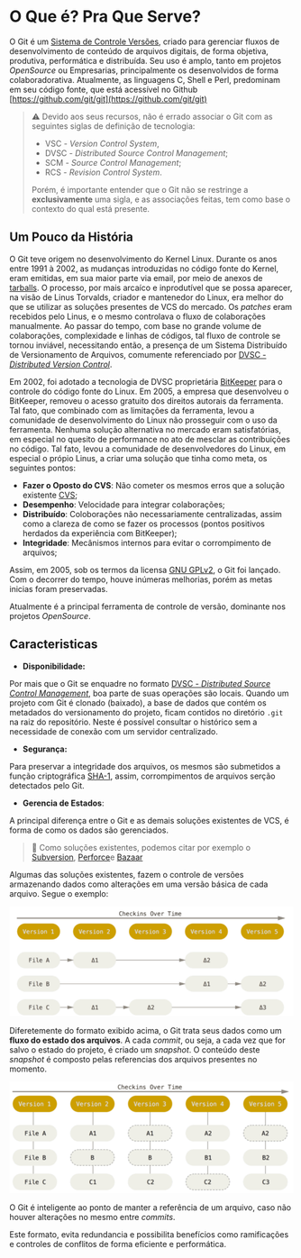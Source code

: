 # O Que é? Pra Que Serve?

O Git é um [Sistema de Controle Versões](https://pt.wikipedia.org/wiki/Sistema_de_controle_de_vers%C3%B5es), criado para gerenciar fluxos de desenvolvimento de conteúdo de arquivos digitais, de forma objetiva, produtiva, performática e distribuída. Seu uso é amplo, tanto em projetos *OpenSource* ou Empresarias, principalmente os desenvolvidos de forma colaboradorativa. Atualmente, as linguagens C, Shell e Perl, predominam em seu código fonte, que está acessível no Github [https://github.com/git/git](https://github.com/git/git)

> :warning: Devido aos seus recursos, não é errado associar o Git com as seguintes siglas de definição de tecnologia: 
>
> - VSC - *Version Control System*, 
> - DVSC - *Distributed Source Control Management*; 
> - SCM - *Source Control Management*; 
> - RCS - *Revision Control System*.
> 
> Porém, é importante entender que o Git não se restringe a **exclusivamente** uma sigla, e as associações feitas, tem como base o contexto do qual está presente.

## Um Pouco da História

O Git teve origem no desenvolvimento do Kernel Linux. Durante os anos entre 1991 à 2002, as mudanças introduzidas no código fonte do Kernel, eram emitidas, em sua maior parte via email, por meio de anexos de [tarballs](https://en.wikipedia.org/wiki/Tar_(computing)). O processo, por mais arcaíco e inprodutível que se possa aparecer, na visão de Linus Torvalds, criador e mantenedor do Linux, era melhor do que se utilizar as soluções presentes de VCS do mercado. Os *patches* eram recebidos pelo Linus, e o mesmo controlava o fluxo de colaborações manualmente. Ao passar do tempo, com base no grande volume de colaborações, complexidade e linhas de códigos, tal fluxo de controle se tornou inviável, necessitando então, a presença de um Sistema Distribuído de Versionamento de Arquivos, comumente referenciado por [DVSC - *Distributed Version Control*](https://en.wikipedia.org/wiki/Distributed_version_control).

Em 2002, foi adotado a tecnologia de DVSC proprietária [BitKeeper](http://www.bitkeeper.org/) para o controle do código fonte do Linux. Em 2005, a empresa que desenvolveu o BitKeeper, removeu  o acesso gratuito dos direitos autorais da ferramenta. Tal fato, que combinado com as limitações da ferramenta, levou a comunidade de desenvolvimento do Linux não prosseguir com o uso da ferramenta. Nenhuma solução alternativa no mercado eram satisfatórias, em especial no quesito de performance no ato de mesclar as contribuições no código. Tal fato, levou a comunidade de desenvolvedores do Linux, em especial o própio Linus, a criar uma solução que tinha como meta, os seguintes pontos:

- **Fazer o Oposto do CVS**: Não cometer os mesmos erros que a solução existente [CVS](https://en.wikipedia.org/wiki/Concurrent_Versions_System);
- **Desempenho**: Velocidade para integrar colaborações;
- **Distribuído**: Coloborações não necessariamente centralizadas, assim como a clareza de como se fazer os processos (pontos positivos herdados da experiência com BitKeeper);
- **Integridade**: Mecânismos internos para evitar o corrompimento de arquivos;

Assim, em 2005, sob os termos da licensa [GNU GPLv2](https://www.gnu.org/licenses/old-licenses/gpl-2.0.html), o Git foi lançado. Com o decorrer do tempo, houve inúmeras melhorias, porém as metas inicias foram preservadas.

Atualmente é a principal ferramenta de controle de versão, dominante nos projetos *OpenSource*.

## Caracteristicas

- **Disponibilidade:** 

Por mais que o Git se enquadre no formato [DVSC - *Distributed Source Control Management*](https://en.wikipedia.org/wiki/Distributed_version_control), boa parte de suas operações são locais. Quando um projeto com Git é clonado (baixado), a base de dados que contém os metadados do versionamento do projeto, ficam contidos no diretório `.git` na raiz do repositório. Neste é possível consultar o histórico sem a necessidade de conexão com um servidor centralizado.

- **Segurança:** 

Para preservar a integridade dos arquivos, os mesmos são submetidos a função criptográfica [SHA-1](https://pt.wikipedia.org/wiki/SHA-1), assim, corrompimentos de arquivos serção detectados pelo Git.

- **Gerencia de Estados**: 

A principal diferença entre o Git e as demais soluções existentes de VCS, é forma de como os dados são gerenciados.

> :memo: Como soluções existentes, podemos citar por exemplo o [Subversion](https://subversion.apache.org/), [Perforce](https://www.perforce.com/solutions/version-control)e [Bazaar](https://bazaar.canonical.com/en/)

Algumas das soluções existentes, fazem o controle de versões armazenando dados como alterações em uma versão básica de cada arquivo. Segue o exemplo:

![](img/dm-others.png)

Diferetemente do formato exibido acima, o Git trata seus dados como um **fluxo do estado dos arquivos**. A cada *commit*, ou seja, a cada vez que for salvo o estado do projeto, é criado um *snapshot*. O conteúdo deste *snapshot* é composto pelas referencias dos arquivos presentes no momento. 

![](img/dm-git.png)

O Git é inteligente ao ponto de manter a referência de um arquivo, caso não houver alterações no mesmo entre *commits*.

Este formato, evita redundancia e possibilita benefícios como ramificações e controles de conflitos de forma eficiente e performática.
